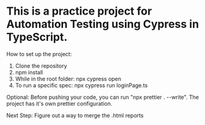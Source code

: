 # This is a practice project for Automation Testing using Cypress in TypeScript.

How to set up the project:

1. Clone the repository
2. npm install
3. While in the root folder: npx cypress open
4. To run a specific spec: npx cypress run loginPage.ts

Optional:
Before pushing your code, you can run "npx prettier . --write". The project has it's own prettier configuration.

Next Step:
Figure out a way to merge the .html reports
